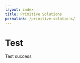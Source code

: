 ```yaml
---
layout: index
title: Primitive Solutions
permalink: /primitive-solutions/
---
```


# Test
Test success
